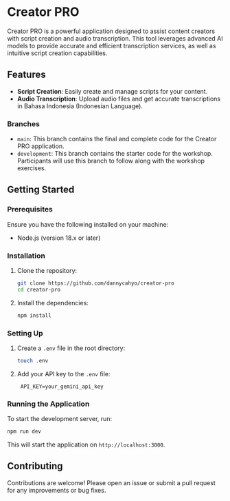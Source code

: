 # Creator PRO

Creator PRO is a powerful application designed to assist content creators with script creation and audio transcription. This tool leverages advanced AI models to provide accurate and efficient transcription services, as well as intuitive script creation capabilities.

## Features

- **Script Creation**: Easily create and manage scripts for your content.
- **Audio Transcription**: Upload audio files and get accurate transcriptions in Bahasa Indonesia (Indonesian Language).

### Branches

- `main`: This branch contains the final and complete code for the Creator PRO application.
- `development`: This branch contains the starter code for the workshop. Participants will use this branch to follow along with the workshop exercises.

## Getting Started

### Prerequisites

Ensure you have the following installed on your machine:

- Node.js (version 18.x or later)

### Installation

1. Clone the repository:

   ```bash
   git clone https://github.com/dannycahyo/creator-pro
   cd creator-pro
   ```

2. Install the dependencies:

   ```bash
   npm install
   ```

### Setting Up

1. Create a `.env` file in the root directory:

   ```bash
   touch .env
   ```

2. Add your API key to the `.env` file:

   ```
    API_KEY=your_gemini_api_key
   ```

### Running the Application

To start the development server, run:

```bash
npm run dev
```

This will start the application on `http://localhost:3000`.

## Contributing

Contributions are welcome! Please open an issue or submit a pull request for any improvements or bug fixes.
